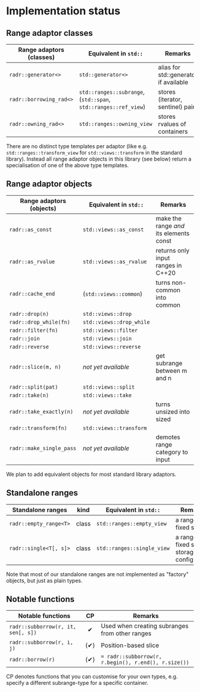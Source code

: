 # Implementation status

## Range adaptor classes


| Range adaptors (classes)   | Equivalent in `std::`                                           | Remarks                                         |
|----------------------------|-----------------------------------------------------------------|-------------------------------------------------|
| `radr::generator<>`        | `std::generator<>`                                              | alias for std::generator if available           |
| `radr::borrowing_rad<>`    | `std::ranges::subrange`, (`std::span`, `std::ranges::ref_view`) | stores (iterator, sentinel) pair                |
| `radr::owning_rad<>`       | `std::ranges::owning_view`                                      | stores rvalues of containers                    |

There are no distinct type templates per adaptor (like e.g. `std::ranges::transform_view` for `std::views::transform` in the standard library).
Instead all range adaptor objects in this library (see below) return a specialisation of one of the above type templates.

## Range adaptor objects

| Range adaptors (objects)   | Equivalent in `std::`   | Remarks                                  |
|----------------------------|-------------------------|------------------------------------------|
| `radr::as_const`           | `std::views::as_const`  | make the range *and* its elements const  |
| `radr::as_rvalue`          | `std::views::as_rvalue` | returns only input ranges in C++20       |
| `radr::cache_end`          | (`std::views::common`)  | turns non-common into common             |
| `radr::drop(n)`            | `std::views::drop`      |                                          |
| `radr::drop_while(fn)`     | `std::views::drop_while`|                                          |
| `radr::filter(fn)`         | `std::views::filter`    |                                          |
| `radr::join`               | `std::views::join`      |                                          |
| `radr::reverse`            | `std::views::reverse`   |                                          |
| `radr::slice(m, n)`        | *not yet available*     | get subrange between m and n             |
| `radr::split(pat)`         | `std::views::split`     |                                          |
| `radr::take(n)`            | `std::views::take`      |                                          |
| `radr::take_exactly(n)`    | *not yet available*     | turns unsized into sized                 |
| `radr::transform(fn)`      | `std::views::transform` |                                          |
| `radr::make_single_pass`   | *not yet available*     | demotes range category to input          |

We plan to add equivalent objects for most standard library adaptors.

## Standalone ranges

| Standalone ranges          | kind  | Equivalent in `std::`      | Remarks                                              |
|----------------------------|:-----:|----------------------------|------------------------------------------------------|
| `radr::empty_range<T>`     | class | `std::ranges::empty_view`  | a range of fixed size 0                              |
| `radr::single<T[, s]>`     | class | `std::ranges::single_view` | a range of fixed size 1; storage configurable        |

Note that most of our standalone ranges are not implemented as "factory" objects, but just as plain types.


## Notable functions

| Notable functions                  | CP   | Remarks                                              |
|------------------------------------|:----:|------------------------------------------------------|
| `radr::subborrow(r, it, sen[, s])` | ✔   | Used when creating subranges from other ranges        |
| `radr::subborrow(r, i, j)`         | (✔) | Position-based slice                                  |
| `radr::borrow(r)`                  | (✔) | `= radr::subborrow(r, r.begin(), r.end(), r.size())`  |

CP denotes functions that you can customise for your own types, e.g. specify a different subrange-type for a specific container.

